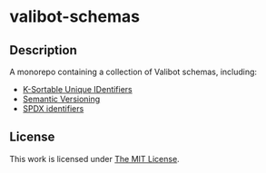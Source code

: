 # valibot-schemas

## Description

A monorepo containing a collection of Valibot schemas, including:

- [K-Sortable Unique IDentifiers](https://github.com/idleberg/valibot-schemas/tree/main/packages/ksuid)
- [Semantic Versioning](https://github.com/idleberg/valibot-schemas/tree/main/packages/semver)
- [SPDX identifiers](https://github.com/idleberg/valibot-schemas/tree/main/packages/spdx)

## License

This work is licensed under [The MIT License](LICENSE).
